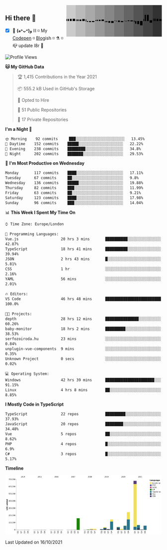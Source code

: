 <img width="307" align="right" src="https://raw.githubusercontent.com/SubZtep/SubZtep/master/assets/eq1.gif"/>

## Hi there 👋

- [x] :seedling: **(๑˃ᴗ˂)ﻭ** :chains: :white_medium_small_square: My [Codepen](https://codepen.io/SubZtep) :white_medium_small_square: [Blog](https://demo.land/blog/)ish :white_medium_small_square: :alembic: :white_medium_small_square: :mailbox_closed: update l8r :crocodile:

<!--START_SECTION:waka-->
![Profile Views](http://img.shields.io/badge/Profile%20Views-10-blue)

**🐱 My GitHub Data** 

> 🏆 1,415 Contributions in the Year 2021
 > 
> 📦 555.2 kB Used in GitHub's Storage 
 > 
> 💼 Opted to Hire
 > 
> 📜 51 Public Repositories 
 > 
> 🔑 17 Private Repositories  
 > 
**I'm a Night 🦉** 

```text
🌞 Morning    92 commits     ███░░░░░░░░░░░░░░░░░░░░░░   13.45% 
🌆 Daytime    152 commits    █████░░░░░░░░░░░░░░░░░░░░   22.22% 
🌃 Evening    238 commits    ████████░░░░░░░░░░░░░░░░░   34.8% 
🌙 Night      202 commits    ███████░░░░░░░░░░░░░░░░░░   29.53%

```
📅 **I'm Most Productive on Wednesday** 

```text
Monday       117 commits    ████░░░░░░░░░░░░░░░░░░░░░   17.11% 
Tuesday      67 commits     ██░░░░░░░░░░░░░░░░░░░░░░░   9.8% 
Wednesday    136 commits    █████░░░░░░░░░░░░░░░░░░░░   19.88% 
Thursday     82 commits     ███░░░░░░░░░░░░░░░░░░░░░░   11.99% 
Friday       63 commits     ██░░░░░░░░░░░░░░░░░░░░░░░   9.21% 
Saturday     123 commits    ████░░░░░░░░░░░░░░░░░░░░░   17.98% 
Sunday       96 commits     ███░░░░░░░░░░░░░░░░░░░░░░   14.04%

```


📊 **This Week I Spent My Time On** 

```text
⌚︎ Time Zone: Europe/London

💬 Programming Languages: 
Vue.js                   20 hrs 3 mins       ██████████░░░░░░░░░░░░░░░   42.87% 
TypeScript               18 hrs 41 mins      ██████████░░░░░░░░░░░░░░░   39.94% 
JSON                     2 hrs 43 mins       █░░░░░░░░░░░░░░░░░░░░░░░░   5.81% 
CSS                      1 hr                ░░░░░░░░░░░░░░░░░░░░░░░░░   2.16% 
YAML                     56 mins             ░░░░░░░░░░░░░░░░░░░░░░░░░   2.01%

🔥 Editors: 
VS Code                  46 hrs 48 mins      █████████████████████████   100.0%

🐱‍💻 Projects: 
depth                    28 hrs 12 mins      ███████████████░░░░░░░░░░   60.26% 
baby-monitor             18 hrs 2 mins       █████████░░░░░░░░░░░░░░░░   38.53% 
serfozoiroda.hu          23 mins             ░░░░░░░░░░░░░░░░░░░░░░░░░   0.84% 
unplugin-vue-components  9 mins              ░░░░░░░░░░░░░░░░░░░░░░░░░   0.35% 
Unknown Project          0 secs              ░░░░░░░░░░░░░░░░░░░░░░░░░   0.02%

💻 Operating System: 
Windows                  42 hrs 39 mins      ██████████████████████░░░   91.15% 
Linux                    4 hrs 8 mins        ██░░░░░░░░░░░░░░░░░░░░░░░   8.85%

```

**I Mostly Code in TypeScript** 

```text
TypeScript               22 repos            █████████░░░░░░░░░░░░░░░░   37.93% 
JavaScript               20 repos            ████████░░░░░░░░░░░░░░░░░   34.48% 
Vue                      5 repos             ██░░░░░░░░░░░░░░░░░░░░░░░   8.62% 
PHP                      4 repos             █░░░░░░░░░░░░░░░░░░░░░░░░   6.9% 
C#                       3 repos             █░░░░░░░░░░░░░░░░░░░░░░░░   5.17%

```


**Timeline**

![Chart not found](https://raw.githubusercontent.com/SubZtep/SubZtep/master/charts/bar_graph.png) 


 Last Updated on 16/10/2021
<!--END_SECTION:waka-->
